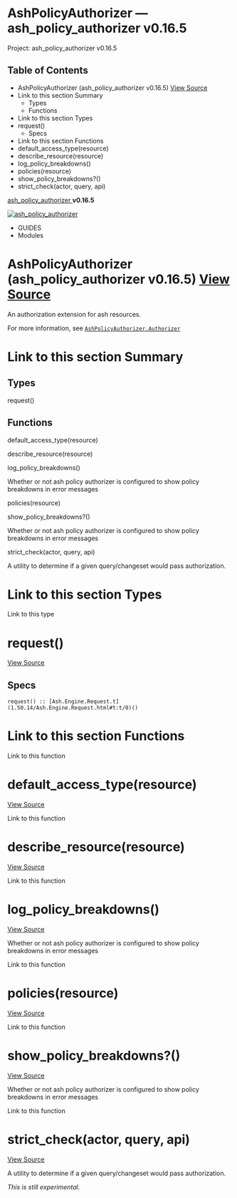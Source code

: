 # AshPolicyAuthorizer — ash_policy_authorizer v0.16.5

Project: ash_policy_authorizer v0.16.5

## Table of Contents

- AshPolicyAuthorizer (ash_policy_authorizer v0.16.5) [ View Source ](external_link)
- Link to this section Summary
  - Types
  - Functions
- Link to this section Types
- request()
  - Specs
- Link to this section Functions
- default_access_type(resource)
- describe_resource(resource)
- log_policy_breakdowns()
- policies(resource)
- show_policy_breakdowns?()
- strict_check(actor, query, api)

[ ash_policy_authorizer ](external_link) **v0.16.5**

[ ![ash_policy_authorizer](external_link) ](https://github.com/ash-project/ash_policy_authorizer)

  * GUIDES
  * Modules






#  AshPolicyAuthorizer (ash_policy_authorizer v0.16.5) [ View Source ](external_link)

An authorization extension for ash resources.

For more information, see [`AshPolicyAuthorizer.Authorizer`](external_link)

#  Link to this section Summary 

##  Types

request()

##  Functions

default_access_type(resource)

describe_resource(resource)

log_policy_breakdowns()

Whether or not ash policy authorizer is configured to show policy breakdowns in error messages

policies(resource)

show_policy_breakdowns?()

Whether or not ash policy authorizer is configured to show policy breakdowns in error messages

strict_check(actor, query, api)

A utility to determine if a given query/changeset would pass authorization.

#  Link to this section Types 

Link to this type

# request()

[ View Source ](external_link)

## Specs
    
    
    request() :: [Ash.Engine.Request.t](1.50.14/Ash.Engine.Request.html#t:t/0)()

#  Link to this section Functions 

Link to this function

# default_access_type(resource)

[ View Source ](external_link)

Link to this function

# describe_resource(resource)

[ View Source ](external_link)

Link to this function

# log_policy_breakdowns()

[ View Source ](external_link)

Whether or not ash policy authorizer is configured to show policy breakdowns in error messages

Link to this function

# policies(resource)

[ View Source ](external_link)

Link to this function

# show_policy_breakdowns?()

[ View Source ](external_link)

Whether or not ash policy authorizer is configured to show policy breakdowns in error messages

Link to this function

# strict_check(actor, query, api)

[ View Source ](external_link)

A utility to determine if a given query/changeset would pass authorization.

_This is still experimental._
